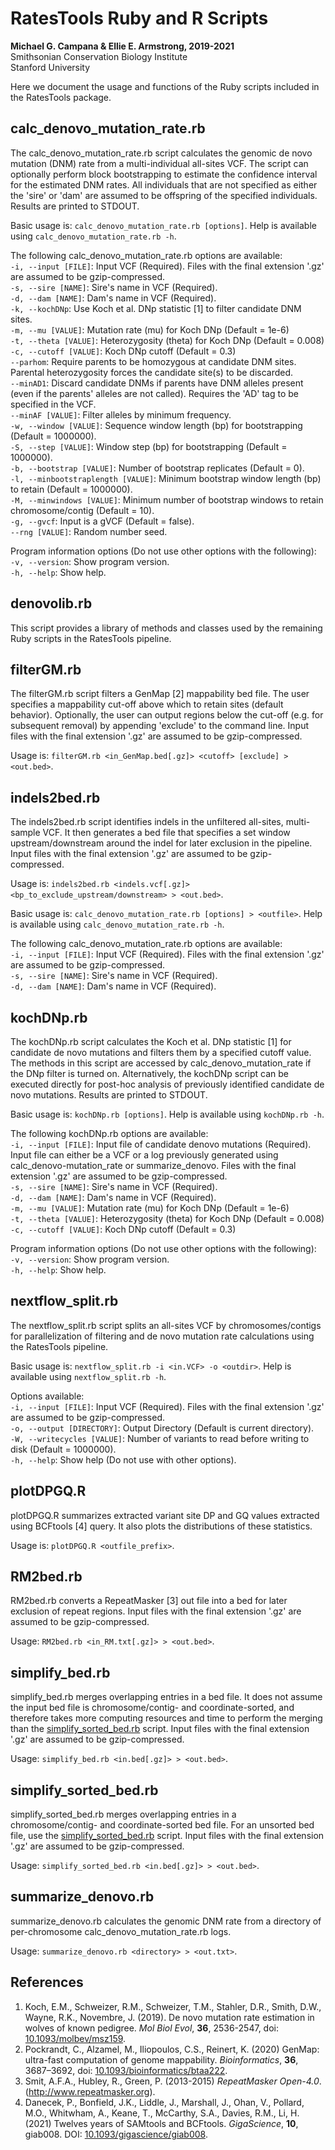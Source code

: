 # RatesTools Ruby and R Scripts  

__Michael G. Campana & Ellie E. Armstrong, 2019-2021__  
Smithsonian Conservation Biology Institute  
Stanford University  

Here we document the usage and functions of the Ruby scripts included in the RatesTools package.  

## calc_denovo_mutation_rate.rb  
The calc_denovo_mutation_rate.rb script calculates the genomic de novo mutation (DNM) rate from a multi-individual all-sites VCF. The script can optionally perform block bootstrapping to estimate the confidence interval for the estimated DNM rates. All individuals that are not specified as either the 'sire' or 'dam' are assumed to be offspring of the specified individuals. Results are printed to STDOUT.  

Basic usage is: `calc_denovo_mutation_rate.rb [options]`. Help is available using `calc_denovo_mutation_rate.rb -h`.  

The following calc_denovo_mutation_rate.rb options are available:  
`-i, --input [FILE]`: Input VCF (Required). Files with the final extension '.gz' are assumed to be gzip-compressed.  
`-s, --sire [NAME]`: Sire's name in VCF (Required).  
`-d, --dam [NAME]`: Dam's name in VCF (Required).  
`-k, --kochDNp`: Use Koch et al. DNp statistic [1] to filter candidate DNM sites.  
`-m, --mu [VALUE]`: Mutation rate (mu) for Koch DNp (Default = 1e-6)  
`-t, --theta [VALUE]`: Heterozygosity (theta) for Koch DNp (Default = 0.008)  
`-c, --cutoff [VALUE]`: Koch DNp cutoff (Default = 0.3)  
`--parhom`: Require parents to be homozygous at candidate DNM sites. Parental heterozygosity forces the candidate site(s) to be discarded.  
`--minAD1`: Discard candidate DNMs if parents have DNM alleles present (even if the parents' alleles are not called). Requires the 'AD' tag to be specified in the VCF.  
`--minAF [VALUE]`: Filter alleles by minimum frequency.  
`-w, --window [VALUE]`: Sequence window length (bp) for bootstrapping (Default = 1000000).  
`-S, --step [VALUE]`: Window step (bp) for bootstrapping (Default = 1000000).  
`-b, --bootstrap [VALUE]`: Number of bootstrap replicates (Default = 0).  
`-l, --minbootstraplength [VALUE]`: Minimum bootstrap window length (bp) to retain (Default = 1000000).  
`-M, --minwindows [VALUE]`: Minimum number of bootstrap windows to retain chromosome/contig (Default = 10).  
 `-g, --gvcf`: Input is a gVCF (Default = false).  
`--rng [VALUE]`: Random number seed.  

Program information options (Do not use other options with the following):  
`-v, --version`: Show program version.  
`-h, --help`: Show help.  

## denovolib.rb  
This script provides a library of methods and classes used by the remaining Ruby scripts in the RatesTools pipeline.  

## filterGM.rb  
The filterGM.rb script filters a GenMap [2] mappability bed file. The user specifies a mappability cut-off above which to retain sites (default behavior). Optionally, the user can output regions below the cut-off (e.g. for subsequent removal) by appending 'exclude' to the command line. Input files with the final extension '.gz' are assumed to be gzip-compressed.  

Usage is: `filterGM.rb <in_GenMap.bed[.gz]> <cutoff> [exclude] > <out.bed>`.  

## indels2bed.rb  
The indels2bed.rb script identifies indels in the unfiltered all-sites, multi-sample VCF. It then generates a bed file that specifies a set window upstream/downstream around the indel for later exclusion in the pipeline. Input files with the final extension '.gz' are assumed to be gzip-compressed.  

Usage is: `indels2bed.rb <indels.vcf[.gz]> <bp_to_exclude_upstream/downstream> > <out.bed>`.  

Basic usage is: `calc_denovo_mutation_rate.rb [options] > <outfile>`. Help is available using `calc_denovo_mutation_rate.rb -h`.  

The following calc_denovo_mutation_rate.rb options are available:  
`-i, --input [FILE]`: Input VCF (Required). Files with the final extension '.gz' are assumed to be gzip-compressed.  
`-s, --sire [NAME]`: Sire's name in VCF (Required).  
`-d, --dam [NAME]`: Dam's name in VCF (Required).  

## kochDNp.rb  
The kochDNp.rb script calculates the Koch et al. DNp statistic [1] for candidate de novo mutations and filters them by a specified cutoff value. The methods in this script are accessed by calc_denovo_mutation_rate if the DNp filter is turned on. Alternatively, the kochDNp script can be executed directly for post-hoc analysis of previously identified candidate de novo mutations. Results are printed to STDOUT.  

Basic usage is: `kochDNp.rb [options]`. Help is available using `kochDNp.rb -h`.  

The following kochDNp.rb options are available:  
`-i, --input [FILE]`: Input file of candidate denovo mutations (Required). Input file can either be a VCF or a log previously generated using calc_denovo-mutation_rate or summarize_denovo. Files with the final extension '.gz' are assumed to be gzip-compressed.  
`-s, --sire [NAME]`: Sire's name in VCF (Required).  
`-d, --dam [NAME]`: Dam's name in VCF (Required).  
`-m, --mu [VALUE]`: Mutation rate (mu) for Koch DNp (Default = 1e-6)  
`-t, --theta [VALUE]`: Heterozygosity (theta) for Koch DNp (Default = 0.008)  
`-c, --cutoff [VALUE]`: Koch DNp cutoff (Default = 0.3)  

Program information options (Do not use other options with the following):  
`-v, --version`: Show program version.  
`-h, --help`: Show help.  

## nextflow_split.rb  
The nextflow_split.rb script splits an all-sites VCF by chromosomes/contigs for parallelization of filtering and de novo mutation rate calculations using the RatesTools pipeline.

Basic usage is: `nextflow_split.rb -i <in.VCF> -o <outdir>`. Help is available using `nextflow_split.rb -h`.  

Options available:  
`-i, --input [FILE]`: Input VCF (Required). Files with the final extension '.gz' are assumed to be gzip-compressed.  
`-o, --output [DIRECTORY]`: Output Directory (Default is current directory).  
`-W, --writecycles [VALUE]`: Number of variants to read before writing to disk (Default = 1000000).  
`-h, --help`: Show help (Do not use with other options).  

## plotDPGQ.R  
plotDPGQ.R summarizes extracted variant site DP and GQ values extracted using BCFtools [4] query. It also plots the distributions of these statistics.  

Usage is: `plotDPGQ.R <outfile_prefix>`.  

## RM2bed.rb  
RM2bed.rb converts a RepeatMasker [3] out file into a bed for later exclusion of repeat regions. Input files with the final extension '.gz' are assumed to be gzip-compressed.  

Usage: `RM2bed.rb <in_RM.txt[.gz]> > <out.bed>`.  

## simplify_bed.rb  
simplify_bed.rb merges overlapping entries in a bed file. It does not assume the input bed file is chromosome/contig- and coordinate-sorted, and therefore takes more computing resources and time to perform the merging than the [simplify_sorted_bed.rb](#simplify_sorted_bed.rb) script. Input files with the final extension '.gz' are assumed to be gzip-compressed.  

Usage: `simplify_bed.rb <in.bed[.gz]> > <out.bed>`.  

## simplify_sorted_bed.rb  
simplify_sorted_bed.rb merges overlapping entries in a chromosome/contig- and coordinate-sorted bed file. For an unsorted bed file, use the [simplify_sorted_bed.rb](#simplify_sorted_bed.rb) script. Input files with the final extension '.gz' are assumed to be gzip-compressed.  

Usage: `simplify_sorted_bed.rb <in.bed[.gz]> > <out.bed>`.  

## summarize_denovo.rb  
summarize_denovo.rb calculates the genomic DNM rate from a directory of per-chromosome calc_denovo_mutation_rate.rb logs.  

Usage: `summarize_denovo.rb <directory> > <out.txt>`.  

## References  
1. Koch, E.M., Schweizer, R.M., Schweizer, T.M., Stahler, D.R., Smith, D.W., Wayne, R.K., Novembre, J. (2019). De novo mutation rate estimation in wolves of known pedigree. *Mol Biol Evol*, __36__, 2536-2547, doi: [10.1093/molbev/msz159](https://academic.oup.com/mbe/article/36/11/2536/5531468?login=true).  
2. Pockrandt, C., Alzamel, M., Iliopoulos, C.S., Reinert, K. (2020) GenMap: ultra-fast computation of genome mappability. *Bioinformatics*, __36__, 3687–3692, doi: [10.1093/bioinformatics/btaa222](https://academic.oup.com/bioinformatics/article/36/12/3687/5815974?login=true).  
3. Smit, A.F.A., Hubley, R., Green, P. (2013-2015) *RepeatMasker Open-4.0*. (http://www.repeatmasker.org).  
4. Danecek, P., Bonfield, J.K., Liddle, J., Marshall, J., Ohan, V., Pollard, M.O., Whitwham, A., Keane, T., McCarthy, S.A., Davies, R.M., Li, H. (2021) Twelves years of SAMtools and BCFtools. *GigaScience*, __10__, giab008. DOI: [10.1093/gigascience/giab008](https://academic.oup.com/gigascience/article/10/2/giab008/6137722).  
